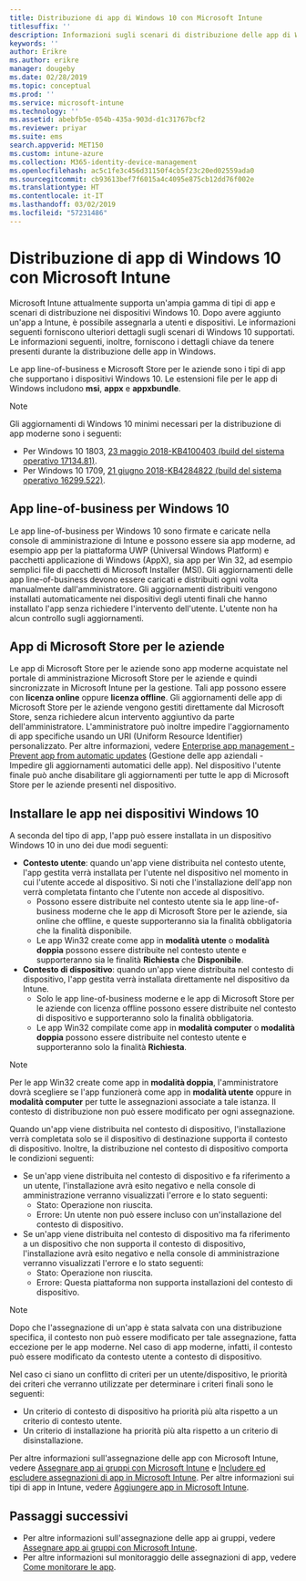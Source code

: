 ```yaml
---
title: Distribuzione di app di Windows 10 con Microsoft Intune
titlesuffix: ''
description: Informazioni sugli scenari di distribuzione delle app di Windows 10 disponibili con Microsoft Intune.
keywords: ''
author: Erikre
ms.author: erikre
manager: dougeby
ms.date: 02/28/2019
ms.topic: conceptual
ms.prod: ''
ms.service: microsoft-intune
ms.technology: ''
ms.assetid: abebfb5e-054b-435a-903d-d1c31767bcf2
ms.reviewer: priyar
ms.suite: ems
search.appverid: MET150
ms.custom: intune-azure
ms.collection: M365-identity-device-management
ms.openlocfilehash: ac5c1fe3c456d31150f4cb5f23c20ed02559ada0
ms.sourcegitcommit: cb93613bef7f6015a4c4095e875cb12dd76f002e
ms.translationtype: HT
ms.contentlocale: it-IT
ms.lasthandoff: 03/02/2019
ms.locfileid: "57231486"
---
```

# <a name="windows-10-app-deployment-using-microsoft-intune"></a>Distribuzione di app di Windows 10 con Microsoft Intune 

Microsoft Intune attualmente supporta un'ampia gamma di tipi di app e scenari di distribuzione nei dispositivi Windows 10. Dopo avere aggiunto un'app a Intune, è possibile assegnarla a utenti e dispositivi. Le informazioni seguenti forniscono ulteriori dettagli sugli scenari di Windows 10 supportati. Le informazioni seguenti, inoltre, forniscono i dettagli chiave da tenere presenti durante la distribuzione delle app in Windows. 

Le app line-of-business e Microsoft Store per le aziende sono i tipi di app che supportano i dispositivi Windows 10. Le estensioni file per le app di Windows includono **msi**, **appx** e **appxbundle**.  

> [!Note]
> Gli aggiornamenti di Windows 10 minimi necessari per la distribuzione di app moderne sono i seguenti:
> - Per Windows 10 1803, [23 maggio 2018-KB4100403 (build del sistema operativo 17134.81)](https://support.microsoft.com/help/4100403/windows-10-update-kb4100403).
> - Per Windows 10 1709, [21 giugno 2018-KB4284822 (build del sistema operativo 16299.522)](https://support.microsoft.com/help/4284822).

## <a name="windows-10-line-of-business-apps"></a>App line-of-business per Windows 10

Le app line-of-business per Windows 10 sono firmate e caricate nella console di amministrazione di Intune e possono essere sia app moderne, ad esempio app per la piattaforma UWP (Universal Windows Platform) e pacchetti applicazione di Windows (AppX), sia app per Win 32, ad esempio semplici file di pacchetti di Microsoft Installer (MSI). Gli aggiornamenti delle app line-of-business devono essere caricati e distribuiti ogni volta manualmente dall'amministratore. Gli aggiornamenti distribuiti vengono installati automaticamente nei dispositivi degli utenti finali che hanno installato l'app senza richiedere l'intervento dell'utente. L'utente non ha alcun controllo sugli aggiornamenti. 

## <a name="microsoft-store-for-business-apps"></a>App di Microsoft Store per le aziende

Le app di Microsoft Store per le aziende sono app moderne acquistate nel portale di amministrazione Microsoft Store per le aziende e quindi sincronizzate in Microsoft Intune per la gestione. Tali app possono essere con **licenza online** oppure **licenza offline**. Gli aggiornamenti delle app di Microsoft Store per le aziende vengono gestiti direttamente dal Microsoft Store, senza richiedere alcun intervento aggiuntivo da parte dell'amministratore. L'amministratore può inoltre impedire l'aggiornamento di app specifiche usando un URI (Uniform Resource Identifier) personalizzato. Per altre informazioni, vedere [Enterprise app management - Prevent app from automatic updates](https://docs.microsoft.com/windows/client-management/mdm/enterprise-app-management#prevent-app-from-automatic-updates) (Gestione delle app aziendali - Impedire gli aggiornamenti automatici delle app). Nel dispositivo l'utente finale può anche disabilitare gli aggiornamenti per tutte le app di Microsoft Store per le aziende presenti nel dispositivo. 

## <a name="installing-apps-on-windows-10-devices"></a>Installare le app nei dispositivi Windows 10
A seconda del tipo di app, l'app può essere installata in un dispositivo Windows 10 in uno dei due modi seguenti:

- **Contesto utente**: quando un'app viene distribuita nel contesto utente, l'app gestita verrà installata per l'utente nel dispositivo nel momento in cui l'utente accede al dispositivo. Si noti che l'installazione dell'app non verrà completata fintanto che l'utente non accede al dispositivo. 
    - Possono essere distribuite nel contesto utente sia le app line-of-business moderne che le app di Microsoft Store per le aziende, sia online che offline, e queste supporteranno sia la finalità obbligatoria che la finalità disponibile.
    - Le app Win32 create come app in **modalità utente** o **modalità doppia** possono essere distribuite nel contesto utente e supporteranno sia le finalità **Richiesta** che **Disponibile**. 
- **Contesto di dispositivo**: quando un'app viene distribuita nel contesto di dispositivo, l'app gestita verrà installata direttamente nel dispositivo da Intune.
    - Solo le app line-of-business moderne e le app di Microsoft Store per le aziende con licenza offline possono essere distribuite nel contesto di dispositivo e supporteranno solo la finalità obbligatoria.
    - Le app Win32 compilate come app in **modalità computer** o **modalità doppia** possono essere distribuite nel contesto utente e supporteranno solo la finalità **Richiesta**.

> [!NOTE]
> Per le app Win32 create come app in **modalità doppia**, l'amministratore dovrà scegliere se l'app funzionerà come app in **modalità utente** oppure in **modalità computer** per tutte le assegnazioni associate a tale istanza. Il contesto di distribuzione non può essere modificato per ogni assegnazione.  

Quando un'app viene distribuita nel contesto di dispositivo, l'installazione verrà completata solo se il dispositivo di destinazione supporta il contesto di dispositivo. Inoltre, la distribuzione nel contesto di dispositivo comporta le condizioni seguenti:
- Se un'app viene distribuita nel contesto di dispositivo e fa riferimento a un utente, l'installazione avrà esito negativo e nella console di amministrazione verranno visualizzati l'errore e lo stato seguenti:
    - Stato: Operazione non riuscita.
    - Errore: Un utente non può essere incluso con un'installazione del contesto di dispositivo.
- Se un'app viene distribuita nel contesto di dispositivo ma fa riferimento a un dispositivo che non supporta il contesto di dispositivo, l'installazione avrà esito negativo e nella console di amministrazione verranno visualizzati l'errore e lo stato seguenti:
    - Stato: Operazione non riuscita.
    - Errore: Questa piattaforma non supporta installazioni del contesto di dispositivo. 

> [!Note]
> Dopo che l'assegnazione di un'app è stata salvata con una distribuzione specifica, il contesto non può essere modificato per tale assegnazione, fatta eccezione per le app moderne. Nel caso di app moderne, infatti, il contesto può essere modificato da contesto utente a contesto di dispositivo. 

Nel caso ci siano un conflitto di criteri per un utente/dispositivo, le priorità dei criteri che verranno utilizzate per determinare i criteri finali sono le seguenti:
- Un criterio di contesto di dispositivo ha priorità più alta rispetto a un criterio di contesto utente. 
- Un criterio di installazione ha priorità più alta rispetto a un criterio di disinstallazione.

Per altre informazioni sull'assegnazione delle app con Microsoft Intune, vedere [Assegnare app ai gruppi con Microsoft Intune](apps-deploy.md) e [Includere ed escludere assegnazioni di app in Microsoft Intune](apps-inc-exl-assignments.md). Per altre informazioni sui tipi di app in Intune, vedere [Aggiungere app in Microsoft Intune](apps-add.md).

## <a name="next-steps"></a>Passaggi successivi

- Per altre informazioni sull'assegnazione delle app ai gruppi, vedere [Assegnare app ai gruppi con Microsoft Intune](apps-deploy.md).
- Per altre informazioni sul monitoraggio delle assegnazioni di app, vedere [Come monitorare le app](apps-monitor.md).
